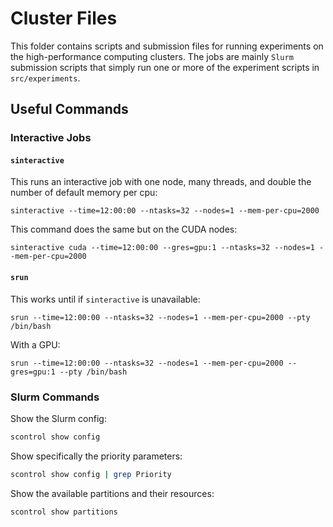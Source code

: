 # Cluster Files

This folder contains scripts and submission files for running experiments on the high-performance computing clusters.
The jobs are mainly `Slurm` submission scripts that simply run one or more of the experiment scripts in `src/experiments`.

## Useful Commands

### Interactive Jobs

#### `sinteractive`

This runs an interactive job with one node, many threads, and double the number of default memory per cpu:

```shell
sinteractive --time=12:00:00 --ntasks=32 --nodes=1 --mem-per-cpu=2000
```

This command does the same but on the CUDA nodes:

```shell
sinteractive cuda --time=12:00:00 --gres=gpu:1 --ntasks=32 --nodes=1 --mem-per-cpu=2000
```

#### `srun`

This works until if `sinteractive` is unavailable:

```shell
srun --time=12:00:00 --ntasks=32 --nodes=1 --mem-per-cpu=2000 --pty /bin/bash
```

With a GPU:

```shell
srun --time=12:00:00 --ntasks=32 --nodes=1 --mem-per-cpu=2000 --gres=gpu:1 --pty /bin/bash
```

### Slurm Commands

Show the Slurm config:

```sh
scontrol show config
```

Show specifically the priority parameters:

```sh
scontrol show config | grep Priority
```

Show the available partitions and their resources:

```sh
scontrol show partitions
```
